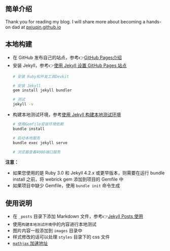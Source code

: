 ## 简单介绍
Thank you for reading my blog. I will share more about becoming a hands-on dad at [pxiuqin.github.io](https://pxiuqin.github.io)

## 本地构建
* 在 GitHub 发布自己的站点，参考👉[GitHub Pages介绍](https://pages.github.com/)
* 安装 Jekyll，参考👉[使用 Jekyll 设置 GitHub Pages 站点](https://docs.github.com/cn/pages/setting-up-a-github-pages-site-with-jekyll)
    ```bash
    # 安装 Ruby和开发工具Devkit 

    # 安装 Jekyll
    gem install jekyll bundler

    # 测试
    jekyll -v
    ``` 
* 构建本地测试环境，参考[使用 Jekyll 构建本地测试环境](https://docs.github.com/cn/pages/setting-up-a-github-pages-site-with-jekyll/testing-your-github-pages-site-locally-with-jekyll)
    ```bash
    # 使用Gemfile安装环境依赖
    bundle install
    
    # 启动本地服务
    bundle exec jekyll serve

    # 浏览器查看4000端口服务
    ```

**注意：** 
* 如果您使用的是 Ruby 3.0 和 Jekyll 4.2.x 或更早版本，则需要在运行 bundle install 之前，将 webrick gem 添加到项目的 Gemfile 中
* 如果项目中缺少 Gemfile，使用 `bundle init` 命令生成 

## 使用说明
* 在 `_posts` 目录下添加 Markdown 文件，参考👉[Jekyll Posts 使用](https://jekyllrb.com/docs/posts/)
* 使用`构建本地测试环境`中的内容进行本地测试
* 图片内容一般添加到 `images` 目录中
* 样式修改的话可以处理 `styles` 目录下的 css 文件
* [`mathjax` 加速地址](https://cdnjs.cloudflare.com/ajax/libs/mathjax/2.7.7/MathJax.js?config=TeX-MML-AM_CHTML)
